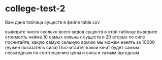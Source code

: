 # college-test-2

Вам дана таблица существ в файле table.csv

выведите число сколько всего видов существ в этой таблице
выведите стоимость найма 10 самых сильных существ и 20 вторых по силе
посчитайте, какую самую сильную армию мы можем нанять за 10000 (нужен показатель сила)
Посчитайте, какой юнит будет самым невыгодным по соотношению цены и силы и самым выгодным